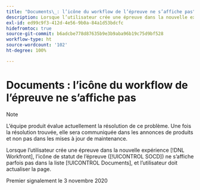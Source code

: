 ```yaml
---
title: "Documents\_: l’icône du workflow de l’épreuve ne s’affiche pas"
description: Lorsque l’utilisateur crée une épreuve dans la nouvelle expérience  [!DNL Workfront] , l’icône de statut de l’épreuve (SOCD) ne s’affiche parfois pas dans la liste Documents, et l’utilisateur doit actualiser la page.
exl-id: ed99c9f3-412d-4e56-9b0a-84a1d53bdcfc
hidefromtoc: true
source-git-commit: b6adcbe778d87635b9e3b9aba96b19c75d9bf528
workflow-type: ht
source-wordcount: '102'
ht-degree: 100%

---
```


# Documents : l’icône du workflow de l’épreuve ne s’affiche pas

<!--Converted to story-->

>[!NOTE]
>
>L’équipe produit évalue actuellement la résolution de ce problème. Une fois la résolution trouvée, elle sera communiquée dans les annonces de produits et non pas dans les mises à jour de maintenance.

Lorsque l’utilisateur crée une épreuve dans la nouvelle expérience [!DNL Workfront], l’icône de statut de l’épreuve ([!UICONTROL SOCD]) ne s’affiche parfois pas dans la liste [!UICONTROL Documents], et l’utilisateur doit actualiser la page.

Premier signalement le 3 novembre 2020
